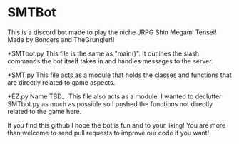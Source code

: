 # SMTBot

This is a discord bot made to play the niche JRPG Shin Megami Tensei!
Made by Boncers and TheGrungler!!

+SMTbot.py
  This file is the same as "main()". It outlines the slash commands the bot itself takes in and handles messages to the server.

+SMT.py
  This file acts as a module that holds the classes and functions that are directly related to game aspects.
  
+EZ.py
  Name TBD... This file also acts as a module. I wanted to declutter SMTbot.py as much as possible so I pushed the functions not directly related to the game here. 
  
If you find this github I hope the bot is fun and to your liking! You are more than welcome to send pull requests to improve our code if you want!
